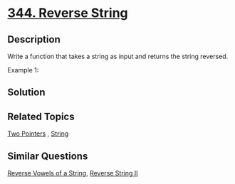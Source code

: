 # [344. Reverse String](https://leetcode.com/problems/reverse-string)

## Description

Write a function that takes a string as input and returns the string reversed.

Example 1:

## Solution



## Related Topics

[Two Pointers](https://leetcode.com/tag/two-pointers/) , [String](https://leetcode.com/tag/string/) 

## Similar Questions

[Reverse Vowels of a String](https://leetcode.com/problems/reverse-vowels-of-a-string/), [Reverse String II](https://leetcode.com/problems/reverse-string-ii/)
